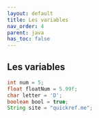 ```yaml
---
layout: default
title: Les variables
nav_order: 4
parent: java
has_toc: false
---
```

 
 
 ## Les variables
 
 ```java
int num = 5;
float floatNum = 5.99f;
char letter = 'D';
boolean bool = true;
String site = "quickref.me";
```
